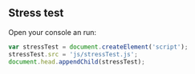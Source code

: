 ## Stress test

Open your console an run:

```js
var stressTest = document.createElement('script');
stressTest.src = 'js/stressTest.js';
document.head.appendChild(stressTest);
```
